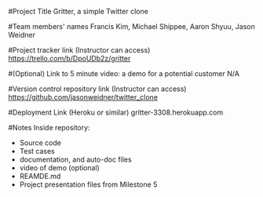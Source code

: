 #Project Title
Gritter, a simple Twitter clone

#Team members' names
Francis Kim, Michael Shippee, Aaron Shyuu, Jason Weidner

#Project tracker link (Instructor can access)
https://trello.com/b/DpoUDb2z/gritter

#(Optional) Link to 5 minute video: a demo for a potential customer
N/A

#Version control repository link (Instructor can access)
https://github.com/jasonweidner/twitter_clone

#Deployment Link (Heroku or similar)
gritter-3308.herokuapp.com

#Notes
Inside repository:
- Source code
- Test cases
- documentation, and auto-doc files
- video of demo (optional)
- REAMDE.md
- Project presentation files from Milestone 5